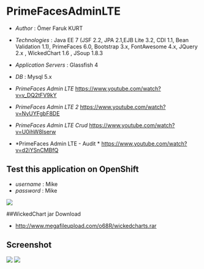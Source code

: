 # PrimeFacesAdminLTE

* *Author* : Ömer Faruk KURT
* *Technologies* : Java EE 7 (JSF 2.2, JPA 2.1,EJB Lite 3.2, CDI 1.1, Bean Validation 1.1), PrimeFaces 6.0, Bootstrap 3.x, FontAwesome 4.x, JQuery 2.x , WickedChart 1.6 , JSoup 1.8.3
* *Application Servers* : Glassfish 4
* *DB* : Mysql 5.x

* *PrimeFaces Admin LTE*
https://www.youtube.com/watch?v=v_DQ2tFV9kY

* *PrimeFaces Admin LTE 2*
https://www.youtube.com/watch?v=NyUYFgbF8DE

* *PrimeFaces Admin LTE Crud*
https://www.youtube.com/watch?v=U0ihW8Iserw

* *PrimeFaces Admin LTE - Audit *
https://www.youtube.com/watch?v=d2iYSnCMBfQ


## Test this application on OpenShift 
* *username* : Mike  
* *password* : Mike

<a href="http://admin-kurtomerfaruk.rhcloud.com/Admin/login.xhtml"><img src="https://allclouds.net/wp-content/uploads/2015/08/OpenShift-Logo-e1440595191561.png"/></a>


##WickedChart jar Download
* http://www.megafileupload.com/o68R/wickedcharts.rar


## Screenshot
<img src='https://s9.postimg.org/5fhhr35gb/Admin_LTE1.png'/>
<img src='https://s9.postimg.org/gn8am6baz/Admin_LTE3.png'/>




